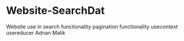# Website-SearchDat
Website use in search functionality pagination functionality usecontext usereducer
Adnan Malik
